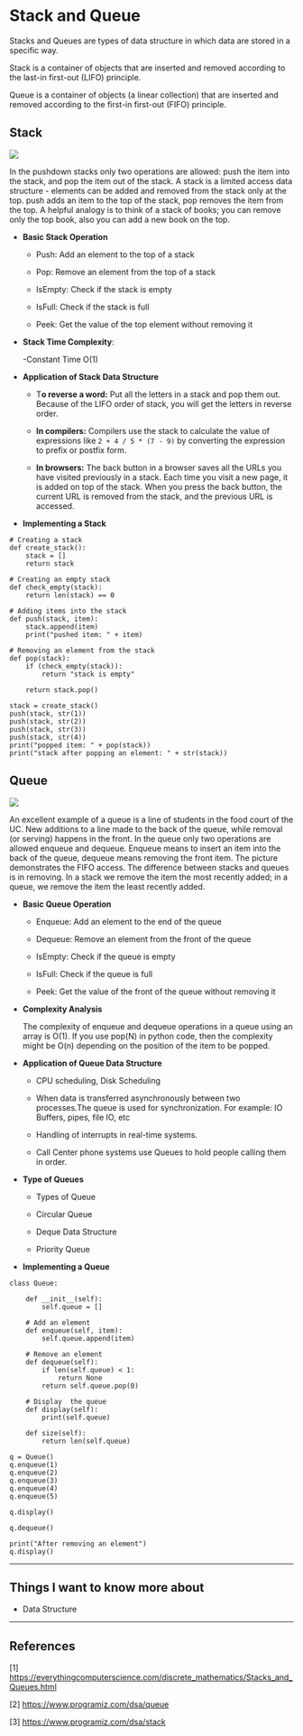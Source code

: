 # Stack and Queue

Stacks and Queues are types of data structure in which data are stored in a specific way.

Stack is a container of objects that are inserted and removed according to the last-in first-out (LIFO) principle.

Queue is a container of objects (a linear collection) that are inserted and removed according to the first-in first-out (FIFO) principle.

## Stack

![](https://cdn.programiz.com/sites/tutorial2program/files/stack.png)

In the pushdown stacks only two operations are allowed: push the item into the stack, and pop the item out of the stack. A stack is a limited access data structure - elements can be added and removed from the stack only at the top. push adds an item to the top of the stack, pop removes the item from the top. A helpful analogy is to think of a stack of books; you can remove only the top book, also you can add a new book on the top.

- **Basic Stack Operation**
    - Push: Add an element to the top of a stack

    - Pop: Remove an element from the top of a stack

    - IsEmpty: Check if the stack is empty

    - IsFull: Check if the stack is full

    - Peek: Get the value of the top element without removing it

- **Stack Time Complexity**:

    -Constant Time O(1)

- **Application of Stack Data Structure**

    - T**o reverse a word:** Put all the letters in a stack and pop them out. Because of the LIFO order of stack, you will get the letters in reverse order.
    
    - **In compilers:** Compilers use the stack to calculate the value of expressions like `2 + 4 / 5 * (7 - 9)` by converting the expression to prefix or postfix form.

    - **In browsers:** The back button in a browser saves all the URLs you have visited previously in a stack. Each time you visit a new page, it is added on top of the stack. When you press the back button, the current URL is removed from the stack, and the previous URL is accessed.

- **Implementing a Stack**

```
# Creating a stack
def create_stack():
    stack = []
    return stack

# Creating an empty stack
def check_empty(stack):
    return len(stack) == 0

# Adding items into the stack
def push(stack, item):
    stack.append(item)
    print("pushed item: " + item)

# Removing an element from the stack
def pop(stack):
    if (check_empty(stack)):
        return "stack is empty"

    return stack.pop()

stack = create_stack()
push(stack, str(1))
push(stack, str(2))
push(stack, str(3))
push(stack, str(4))
print("popped item: " + pop(stack))
print("stack after popping an element: " + str(stack))
```

## Queue

![](https://cdn.programiz.com/sites/tutorial2program/files/queue.png)

An excellent example of a queue is a line of students in the food court of the UC. New additions to a line made to the back of the queue, while removal (or serving) happens in the front. In the queue only two operations are allowed enqueue and dequeue. Enqueue means to insert an item into the back of the queue, dequeue means removing the front item. The picture demonstrates the FIFO access. The difference between stacks and queues is in removing. In a stack we remove the item the most recently added; in a queue, we remove the item the least recently added.

- **Basic Queue Operation**
    - Enqueue: Add an element to the end of the queue

    - Dequeue: Remove an element from the front of the queue

    - IsEmpty: Check if the queue is empty

    - IsFull: Check if the queue is full

    - Peek: Get the value of the front of the queue without removing it


- **Complexity Analysis**

    The complexity of enqueue and dequeue operations in a queue using an array is O(1). If you use pop(N) in python code, then the complexity might be O(n) depending on the position of the item to be popped.

- **Application of Queue Data Structure**

    - CPU scheduling, Disk Scheduling

    - When data is transferred asynchronously between two processes.The queue is used for synchronization. For example: IO Buffers, pipes, file IO, etc

    - Handling of interrupts in real-time systems.

    - Call Center phone systems use Queues to hold people calling them in order.

- **Type of Queues**

    - Types of Queue
    
    - Circular Queue

    - Deque Data Structure
    
    - Priority Queue

- **Implementing a Queue**

```
class Queue:

    def __init__(self):
        self.queue = []

    # Add an element
    def enqueue(self, item):
        self.queue.append(item)

    # Remove an element
    def dequeue(self):
        if len(self.queue) < 1:
            return None
        return self.queue.pop(0)

    # Display  the queue
    def display(self):
        print(self.queue)

    def size(self):
        return len(self.queue)

q = Queue()
q.enqueue(1)
q.enqueue(2)
q.enqueue(3)
q.enqueue(4)
q.enqueue(5)

q.display()

q.dequeue()

print("After removing an element")
q.display()
```

---

## Things I want to know more about

- Data Structure

---

## References

[1] <https://everythingcomputerscience.com/discrete_mathematics/Stacks_and_Queues.html>

[2] <https://www.programiz.com/dsa/queue>

[3] <https://www.programiz.com/dsa/stack>


